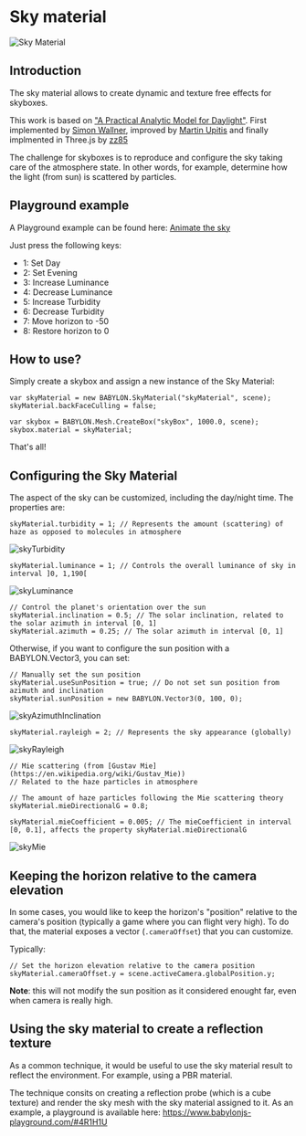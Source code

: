 # Sky material

![Sky Material](/img/extensions/materials/sky.png)

## Introduction

The sky material allows to create dynamic and texture free effects for skyboxes.

This work is based on ["A Practical Analytic Model for Daylight"](http://www.cs.utah.edu/~shirley/papers/sunsky/sunsky.pdf).
First implemented by [Simon Wallner](http://www.simonwallner.at/projects/atmospheric-scattering),
improved by [Martin Upitis](http://blenderartists.org/forum/showthread.php?245954-preethams-sky-impementation-HDR)
and finally implmented in Three.js by [zz85](http://twitter.com/blurspline)

The challenge for skyboxes is to reproduce and configure the sky taking care of the atmosphere state.
In other words, for example, determine how the light (from sun) is scattered by particles.

## Playground example

A Playground example can be found here: [Animate the sky](https://www.babylonjs-playground.com/#E6OZX#221)

Just press the following keys:
* 1: Set Day
* 2: Set Evening
* 3: Increase Luminance
* 4: Decrease Luminance
* 5: Increase Turbidity
* 6: Decrease Turbidity
* 7: Move horizon to -50
* 8: Restore horizon to 0

## How to use?

Simply create a skybox and assign a new instance of the Sky Material:
```
var skyMaterial = new BABYLON.SkyMaterial("skyMaterial", scene);
skyMaterial.backFaceCulling = false;

var skybox = BABYLON.Mesh.CreateBox("skyBox", 1000.0, scene);
skybox.material = skyMaterial;
```

That's all!

## Configuring the Sky Material

The aspect of the sky can be customized, including the day/night time. The properties are:

```
skyMaterial.turbidity = 1; // Represents the amount (scattering) of haze as opposed to molecules in atmosphere
```

![skyTurbidity](/img/extensions/materials/skyTurbidity.png)


```
skyMaterial.luminance = 1; // Controls the overall luminance of sky in interval ]0, 1,190[
```

![skyLuminance](/img/extensions/materials/skyLuminance.png)


```
// Control the planet's orientation over the sun
skyMaterial.inclination = 0.5; // The solar inclination, related to the solar azimuth in interval [0, 1]
skyMaterial.azimuth = 0.25; // The solar azimuth in interval [0, 1]
```

Otherwise, if you want to configure the sun position with a BABYLON.Vector3, you can set:

```
// Manually set the sun position
skyMaterial.useSunPosition = true; // Do not set sun position from azimuth and inclination
skyMaterial.sunPosition = new BABYLON.Vector3(0, 100, 0);
```

![skyAzimuthInclination](/img/extensions/materials/skyAzimuthInclination.png)


```
skyMaterial.rayleigh = 2; // Represents the sky appearance (globally)
```

![skyRayleigh](/img/extensions/materials/skyRayleigh.png)


```
// Mie scattering (from [Gustav Mie](https://en.wikipedia.org/wiki/Gustav_Mie))
// Related to the haze particles in atmosphere

// The amount of haze particles following the Mie scattering theory
skyMaterial.mieDirectionalG = 0.8;

skyMaterial.mieCoefficient = 0.005; // The mieCoefficient in interval [0, 0.1], affects the property skyMaterial.mieDirectionalG
```

![skyMie](/img/extensions/materials/skyMie.png)

## Keeping the horizon relative to the camera elevation
In some cases, you would like to keep the horizon's "position" relative to the camera's position (typically a game where you can flight very high).
To do that, the material exposes a vector (`.cameraOffset`) that you can customize.

Typically:
```
// Set the horizon elevation relative to the camera position
skyMaterial.cameraOffset.y = scene.activeCamera.globalPosition.y;
```

**Note**: this will not modify the sun position as it considered enought far, even when camera is really high.

## Using the sky material to create a reflection texture

As a common technique, it would be useful to use the sky material result to reflect the environment. For example, using a PBR material.

The technique consits on creating a reflection probe (which is a cube texture) and render the sky mesh with the sky material assigned to it. As an example, a playground is available here: https://www.babylonjs-playground.com/#4R1H1U
